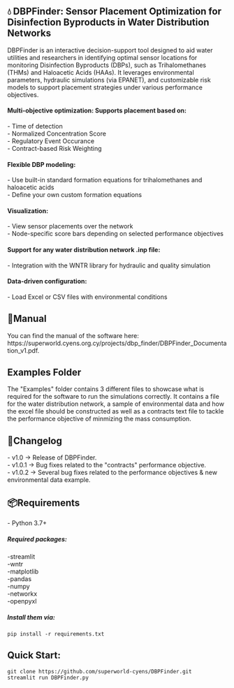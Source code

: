 <h2>💧 DBPFinder: Sensor Placement Optimization for Disinfection Byproducts in Water Distribution Networks</h2>
<p>DBPFinder is an interactive decision-support tool designed to aid water utilities and researchers in identifying optimal sensor locations for monitoring Disinfection Byproducts (DBPs), such as Trihalomethanes (THMs) and Haloacetic Acids (HAAs). It leverages environmental parameters, hydraulic simulations (via EPANET), and customizable risk models to support placement strategies under various performance objectives.</p>

<h4> Multi-objective optimization: Supports placement based on:</h4>
- Time of detection  </br>
- Normalized Concentration Score   </br>
- Regulatory Event Occurance   </br>
- Contract-based Risk Weighting  </br>

<h4> Flexible DBP modeling:</h4>
- Use built-in standard formation equations for trihalomethanes and haloacetic acids </br>
- Define your own custom formation equations 

<h4>Visualization:</h4>
- View sensor placements over the network </br>
- Node-specific score bars depending on selected performance objectives

<h4>Support for any water distribution network .inp file:</h4>
- Integration with the WNTR library for hydraulic and quality simulation

<h4>Data-driven configuration:</h4>
- Load Excel or CSV files with environmental conditions

<h2>📖Manual</h2>
<p>You can find the manual of the software here: https://superworld.cyens.org.cy/projects/dbp_finder/DBPFinder_Documentation_v1.pdf.</p>

<h2>Examples Folder </h2>
<p>The "Examples" folder contains 3 different files to showcase what is required for the software to run the simulations correctly. It contains a file for the water distribution network, a sample of environmental data and how the excel file should be constructed as well as a contracts text file to tackle the performance objective of minmizing the mass consumption.</p>

<h2>📝Changelog</h2>
- v1.0 -> Release of DBPFinder. </br>
- v1.0.1 -> Bug fixes related to the "contracts" performance objective. </br>
- v1.0.2 -> Several bug fixes related to the performance objectives & new environmental data example. 


<h2>📦Requirements</h2>
- Python 3.7+
<h5>Required packages:</h5>
-streamlit </br>
-wntr </br>
-matplotlib </br>
-pandas </br>
-numpy </br>
-networkx </br>
-openpyxl
<h5>Install them via:</h5>

```pip install -r requirements.txt```

<h2>Quick Start:</h2>

```git clone https://github.com/superworld-cyens/DBPFinder.git``` </br>
``` streamlit run DBPFinder.py ```
